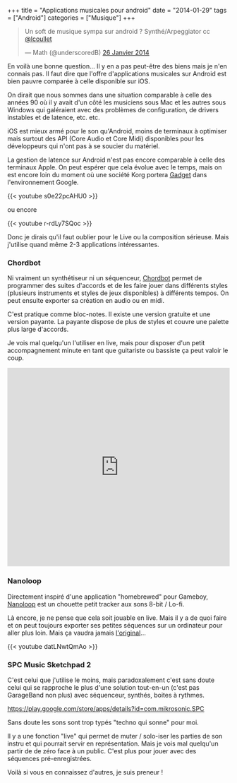 +++
title = "Applications musicales pour android"
date = "2014-01-29"
tags = ["Android"]
categories = ["Musique"]
+++

<blockquote class="twitter-tweet" lang="fr"><p>Un soft de musique sympa sur android ? Synthé/Arpeggiator cc <a href="https://twitter.com/lcoullet">@lcoullet</a></p>&mdash; Math (@underscoredB) <a href="https://twitter.com/underscoredB/statuses/427402720979726336">26 Janvier 2014</a></blockquote>
<script async src="//platform.twitter.com/widgets.js" charset="utf-8"></script>

En voilà une bonne question...
Il y en a pas peut-être des biens mais je n'en connais pas. Il faut dire que l'offre d'applications musicales sur Android est bien pauvre comparée à celle disponible sur iOS.

<!-- more -->

On dirait que nous sommes dans une situation comparable à celle des années 90 où il y avait d'un côté les musiciens sous Mac et les autres sous Windows qui galéraient avec des problèmes de configuration, de drivers instables et de latence, etc. etc.

iOS est mieux armé pour le son qu'Android, moins de terminaux à optimiser mais surtout des API (Core Audio et Core Midi) disponibles pour les développeurs qui n'ont pas à se soucier du matériel.

La gestion de latence sur Android n'est pas encore comparable à celle des terminaux Apple. On peut espérer que cela évolue avec le temps, mais on est encore loin du moment où une société Korg portera [Gadget](http://korg.com/us/products/software/korg_gadget_for_ipad) dans l'environnement Google.

{{< youtube s0e22pcAHU0 >}}

ou encore

{{< youtube r-rdLy7SQoc >}}

Donc je dirais qu'il faut oublier pour le Live ou la composition sérieuse.
Mais j'utilise quand même 2-3 applications intéressantes.

### Chordbot

Ni vraiment un synthétiseur ni un séquenceur, [Chordbot](https://play.google.com/store/apps/details?id=com.chordbot) permet de programmer des suites d'accords et de les faire jouer dans différents styles (plusieurs instruments et styles de jeux disponibles) à différents tempos. On peut ensuite exporter sa création en audio ou en midi.

C'est pratique comme bloc-notes. Il existe une version gratuite et une version payante. La payante dispose de plus de styles et couvre une palette plus large d'accords.

Je vois mal quelqu'un l'utiliser en live, mais pour disposer d'un petit accompagnement minute en tant que guitariste ou bassiste ça peut valoir le coup.

<iframe width="100%" height="450" scrolling="no" frameborder="no" src="https://w.soundcloud.com/player/?url=https%3A//api.soundcloud.com/playlists/2718522&amp;color=ff5500&amp;auto_play=false&amp;hide_related=false&amp;show_artwork=true"></iframe>

### Nanoloop

Directement inspiré d'une application "homebrewed" pour Gameboy, [Nanoloop](https://play.google.com/store/apps/details?id=com.nanoloop) est un chouette petit tracker aux sons 8-bit / Lo-fi.

Là encore, je ne pense que cela soit jouable en live. Mais il y a de quoi faire et on peut toujours exporter ses petites séquences sur un ordinateur pour aller plus loin. Mais ça vaudra jamais [l'original](https://www.youtube.com/watch?v=BW-ko_OT6w0)...

{{< youtube datLNwtQmAo >}}

### SPC Music Sketchpad 2

C'est celui que j'utilise le moins, mais paradoxalement c'est sans doute celui qui se rapproche le plus d'une solution tout-en-un (c'est pas GarageBand non plus) avec séquenceur, synthés, boites à rythmes.

https://play.google.com/store/apps/details?id=com.mikrosonic.SPC

Sans doute les sons sont trop typés "techno qui sonne" pour moi.

Il y a une fonction "live" qui permet de muter / solo-iser les parties de son instru et qui pourrait servir en représentation. Mais je vois mal quelqu'un partir de de zéro face à un public. C'est plus pour jouer avec des séquences pré-enregistrées.

Voilà si vous en connaissez d'autres, je suis preneur !
